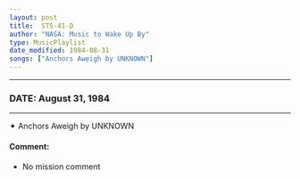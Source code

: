 ```yaml
---
layout: post
title:  STS-41-D
author: "NASA: Music to Wake Up By"
type: MusicPlaylist
date_modified: 1984-08-31
songs: ["Anchors Aweigh by UNKNOWN"]
---
```


----
### DATE: August 31, 1984
----
✦ Anchors Aweigh by UNKNOWN

#### Comment:
* No mission comment



<br/>
<center>
	<a target="_blank"
	   href="https://twitter.com/intent/tweet?hashtags=Space,NASA,Playlist,NASAWakeupCalls,SpaceProgram&text={{ page.author}}, '{{ page.songs.first }}' {{ page.title }}, {{ page.date | date: '%B %d, %Y' }}. {{ site.url }}{{ page.url }} @nasawakeupcalls">
	   <i class="fab fa-twitter" alt="Tweet this page" style="font-size: 1.3em;"></i>
	</a>
	&nbsp; 	<i class="fas fa-user-astronaut" style="font-size: 1.5em;"></i> &nbsp;
    <a type="amzn" search="'Anchors Aweigh by UNKNOWN'" category="popular music">
        <i class="fab fa-amazon" style="font-size: 1.3em;"></i>
    </a>
</center>
